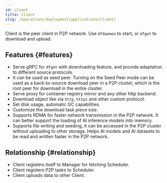 ```yaml
---
id: client
title: Client
slug: /operations/deployment/applications/client/
---
```


Client is the peer client in P2P network. Use `dfdaemon` to start, or `dfget` to download and upload.

## Features {#features}

- Serve gRPC for `dfget` with downloading feature,
  and provide adaptation to different source protocols.
- It can be used as seed peer. Turning on the Seed Peer mode can be used as
  a back-to-source download peer in a P2P cluster,
  which is the root peer for download in the entire cluster.
- Serve proxy for container registry mirror and any other http backend.
- Download object like via `http`, `https` and other custom protocol.
- Set disk usage, automatic GC capabilities.
- Customize the download task piece size.
- Supports RDMA for faster network transmission in the P2P network. It can better support the loading of AI inference models into memory.
- Supports file writing and seeding, it can be accessed in the P2P cluster without uploading to other storage. Helps AI models and AI datasets to be read and written faster in the P2P network.

## Relationship {#relationship}

- Client registers itself to Manager for fetching Scheduler.
- Client registers P2P tasks to Scheduler.
- Client uploads data to other Client.
